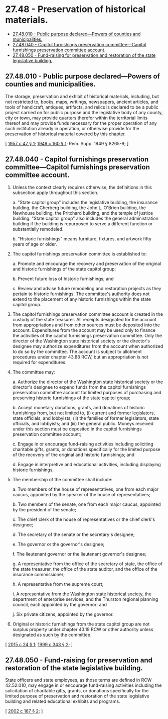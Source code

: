 # 27.48 - Preservation of historical materials.
* [27.48.010 - Public purpose declared—Powers of counties and municipalities.](#2748010---public-purpose-declaredpowers-of-counties-and-municipalities)
* [27.48.040 - Capitol furnishings preservation committee—Capitol furnishings preservation committee account.](#2748040---capitol-furnishings-preservation-committeecapitol-furnishings-preservation-committee-account)
* [27.48.050 - Fund-raising for preservation and restoration of the state legislative building.](#2748050---fund-raising-for-preservation-and-restoration-of-the-state-legislative-building)
## 27.48.010 - Public purpose declared—Powers of counties and municipalities.
The storage, preservation and exhibit of historical materials, including, but not restricted to, books, maps, writings, newspapers, ancient articles, and tools of handicraft, antiques, artifacts, and relics is declared to be a public project carried on for public purpose and the legislative body of any county, city or town, may provide quarters therefor within the territorial limits thereof and may provide funds necessary for the proper operation of any such institution already in operation, or otherwise provide for the preservation of historical material covered by this chapter.

\[ [1957 c 47 § 1](http://leg.wa.gov/CodeReviser/documents/sessionlaw/1957c47.pdf?cite=1957%20c%2047%20§%201); [1949 c 160 § 1](http://leg.wa.gov/CodeReviser/documents/sessionlaw/1949c160.pdf?cite=1949%20c%20160%20§%201); Rem. Supp. 1949 § 8265-9; \]

## 27.48.040 - Capitol furnishings preservation committee—Capitol furnishings preservation committee account.
1. Unless the context clearly requires otherwise, the definitions in this subsection apply throughout this section.

    a.  "State capitol group" includes the legislative building, the insurance building, the Cherberg building, the John L. O'Brien building, the Newhouse building, the Pritchard building, and the temple of justice building. "State capitol group" also includes the general administration building if the building is repurposed to serve a different function or substantially remodeled.

    b.  "Historic furnishings" means furniture, fixtures, and artwork fifty years of age or older.

2. The capitol furnishings preservation committee is established to:

    a.  Promote and encourage the recovery and preservation of the original and historic furnishings of the state capitol group;

    b.  Prevent future loss of historic furnishings; and

    c.  Review and advise future remodeling and restoration projects as they pertain to historic furnishings. The committee's authority does not extend to the placement of any historic furnishings within the state capitol group.

3. The capitol furnishings preservation committee account is created in the custody of the state treasurer. All receipts designated for the account from appropriations and from other sources must be deposited into the account. Expenditures from the account may be used only to finance the activities of the capitol furnishings preservation committee. Only the director of the Washington state historical society or the director's designee may authorize expenditures from the account when authorized to do so by the committee. The account is subject to allotment procedures under chapter 43.88 RCW, but an appropriation is not required for expenditures.

4. The committee may:

    a.  Authorize the director of the Washington state historical society or the director's designee to expend funds from the capitol furnishings preservation committee account for limited purposes of purchasing and preserving historic furnishings of the state capitol group;

    b.  Accept monetary donations, grants, and donations of historic furnishings from, but not limited to, (i) current and former legislators, state officials, and lobbyists; (ii) the families of former legislators, state officials, and lobbyists; and (iii) the general public. Moneys received under this section must be deposited in the capitol furnishings preservation committee account;

    c.  Engage in or encourage fund-raising activities including soliciting charitable gifts, grants, or donations specifically for the limited purpose of the recovery of the original and historic furnishings; and

    d.  Engage in interpretive and educational activities, including displaying historic furnishings.

5. The membership of the committee shall include:

    a.  Two members of the house of representatives, one from each major caucus, appointed by the speaker of the house of representatives;

    b.  Two members of the senate, one from each major caucus, appointed by the president of the senate;

    c.  The chief clerk of the house of representatives or the chief clerk's designee;

    d.  The secretary of the senate or the secretary's designee;

    e.  The governor or the governor's designee;

    f.  The lieutenant governor or the lieutenant governor's designee;

    g.  A representative from the office of the secretary of state, the office of the state treasurer, the office of the state auditor, and the office of the insurance commissioner;

    h.  A representative from the supreme court;

    i.  A representative from the Washington state historical society, the department of enterprise services, and the Thurston regional planning council, each appointed by the governor; and

    j.  Six private citizens, appointed by the governor.

6. Original or historic furnishings from the state capitol group are not surplus property under chapter 43.19 RCW or other authority unless designated as such by the committee.

\[ [2015 c 24 § 1](http://lawfilesext.leg.wa.gov/biennium/2015-16/Pdf/Bills/Session%20Laws/Senate/5176.SL.pdf?cite=2015%20c%2024%20§%201); [1999 c 343 § 2](http://lawfilesext.leg.wa.gov/biennium/1999-00/Pdf/Bills/Session%20Laws/House/1132-S2.SL.pdf?cite=1999%20c%20343%20§%202); \]

## 27.48.050 - Fund-raising for preservation and restoration of the state legislative building.
State officers and state employees, as those terms are defined in RCW 42.52.010, may engage in or encourage fund-raising activities including the solicitation of charitable gifts, grants, or donations specifically for the limited purpose of preservation and restoration of the state legislative building and related educational exhibits and programs.

\[ [2002 c 167 § 2](http://lawfilesext.leg.wa.gov/biennium/2001-02/Pdf/Bills/Session%20Laws/House/2907.SL.pdf?cite=2002%20c%20167%20§%202); \]

